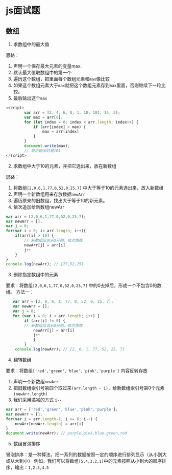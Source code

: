 # js面试题

## 数组

1. 求数组中的最大值

思路：
1. 声明一个保存最大元素的变量max.
2. 默认最大值取数组中的第一个
3. 遍历这个数组，把里面每个数组元素和`max`像比较
4. 如果这个数组元素大于`max`就把这个数组元素存到`max`里面，否则继续下一轮比较。
5. 最后输出这个`max`

```js
<script>
        var arr = [2, 4, 6, 8, 1, 10, 101, 15, 3];
        var max = arr[0];
        for (let index = 0; index < arr.length; index++) {
            if (arr[index] > max) {
                max = arr[index]
            }
        }
        document.write(max); 
        // 最后输出的是101
</script>
```

2. 求数组中大于10的元素，并把它选出来，放在新数组

思路：
1. 将数组`[2,0,6,1,77,0,52,0,25,7]` 中大于等于10的元素选出来，放入新数组
2. 声明一个新数组用来存放数据`newArr`
3. 遍历原来的旧数组，找出大于等于10的新元素。
4. 依次追加给新数组newArr

```js
var arr = [2,0,6,1,77,0,52,0,25,7];
var newArr = [];
var j = 0;
for(var i = 0; i< arr.length; i++){
    if(arr[i] > 10) {
        // 新数组应该从0开始，依次类推
        newArr[j] = arr[i]
        j++
    }
}
console.log(newArr); // [77,52,25]
```

3. 删除指定数组中的元素

要求：将数组`[2,0,6,1,77,0,52,0,25,7]` 中的0去掉后，形成一个不包含0的数组。
方法一：
```js
   var arr = [2, 0, 6, 1, 77, 0, 52, 0, 25, 7];
   var newArr = [];
   var j = 0;
   for (var i = 0; i < arr.length; i++) {
        if (arr[i] != 0) {
        // 新数组应该从0开始，依次类推
            newArr[j] = arr[i]
            j++
            }
        }
    console.log(newArr); // [2, 6, 1, 77, 52, 25, 7]
```

4. 翻转数组

要求：将数组`['red','green','blue','pink','purple']` 内容反转存放

1. 声明一个新数组`newArr`
2. 把旧数组索引号第四个取过来`(arr.length - 1)`，给新数组索引号第0个元素`(newArr.length)`
3. 我们采用递减的方式 `i--`
```js
var arr = ['red','green','blue','pink','purple'];
var newArr = [];
for(var i = arr.length-1; i >= 0; i--) {
    newArr[newArr.length] = arr[i]
}
document.write(newArr); // purple,pink,blue,green,red

```

5. 数组冒泡排序

冒泡排序：是一种算法，把一系列的数据按照一定的顺序进行排列显示（从小到大或从大到小）
例如，我们可以将数组`[5,4,3,2,1]`中的元素按照从小到大的顺序排序，输出：`1,2,3,4,5`
